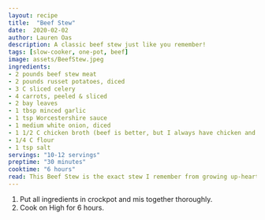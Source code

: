 ```yaml
---
layout: recipe
title:  "Beef Stew"
date:  2020-02-02
author: Lauren Oas
description: A classic beef stew just like you remember!
tags: [slow-cooker, one-pot, beef]
image: assets/BeefStew.jpeg
ingredients:
- 2 pounds beef stew meat
- 2 pounds russet potatoes, diced
- 3 C sliced celery
- 4 carrots, peeled & sliced
- 2 bay leaves
- 1 tbsp minced garlic
- 1 tsp Worcestershire sauce
- 1 medium white onion, diced
- 1 1/2 C chicken broth (beef is better, but I always have chicken and it works great too!)
- 1/4 C flour
- 1 tsp salt
servings: "10-12 servings"
preptime: "30 minutes"
cooktime: "6 hours"
read: This Beef Stew is the exact stew I remember from growing up-hearty, wholesome and delicious. This is super easy, high in protein and really filling, so definitely one of my go-to recipes during a busy week. 
---
```

1. Put all ingredients  in crockpot and mis together thoroughly. 
2. Cook on High for 6 hours.